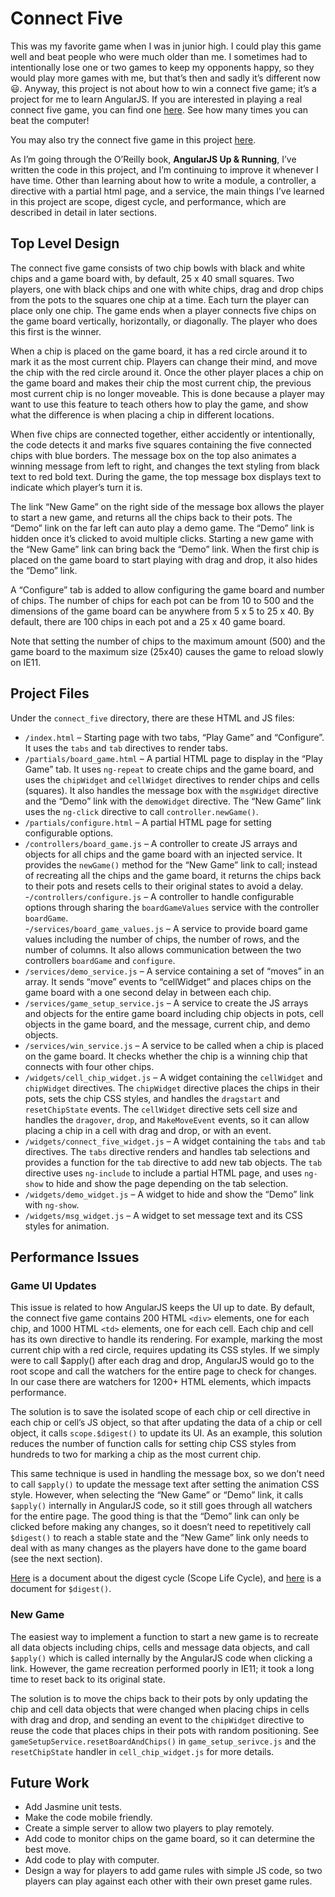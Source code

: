# Connect Five 

This was my favorite game when I was in junior high. I could play this game well and beat people who were much older than me. I sometimes had to intentionally lose one or two games to keep my opponents happy, so they would play more games with me, but that’s then and sadly it’s different now :smiley:. Anyway, this project is not about how to win a connect five game; it’s a project for me to learn AngularJS. If you are interested in playing a real connect five game, you can find one [here]( http://www.i-gamer.net/play/1494.html). See how many times you can beat the computer! 

You may also try the connect five game in this project [here]( http://gregjenkins.github.io/connect-five).

As I’m going through the O’Reilly book, **AngularJS Up & Running**, I’ve written the code in this project, and I’m continuing to improve it whenever I have time. Other than learning about how to write a module, a controller, a directive with a partial html page, and a service, the main things I’ve learned in this project are scope, digest cycle, and performance, which are described in detail in later sections. 

## Top Level Design  

The connect five game consists of two chip bowls with black and white chips and a game board with, by default, 25 x 40 small squares. Two players, one with black chips and one with white chips, drag and drop chips from the pots to the squares one chip at a time. Each turn the player can place only one chip. The game ends when a player connects five chips on the game board vertically, horizontally, or diagonally. The player who does this first is the winner.

When a chip is placed on the game board, it has a red circle around it to mark it as the most current chip. Players can change their mind, and move the chip with the red circle around it. Once the other player places a chip on the game board and makes their chip the most current chip, the previous most current chip is no longer moveable. This is done because a player may want to use this feature to teach others how to play the game, and show what the difference is when placing a chip in different locations. 

When five chips are connected together, either accidently or intentionally, the code detects it and marks five squares containing the five connected chips with blue borders. The message box on the top also animates a winning message from left to right, and changes the text styling from black text to red bold text. During the game, the top message box displays text to indicate which player’s turn it is. 

The link “New Game” on the right side of the message box allows the player to start a new game, and returns all the chips back to their pots. The “Demo” link on the far left can auto play a demo game. The “Demo” link is hidden once it’s clicked to avoid multiple clicks. Starting a new game with the “New Game” link can bring back the “Demo” link. When the first chip is placed on the game board to start playing with drag and drop, it also hides the “Demo” link. 

A “Configure” tab is added to allow configuring the game board and number of chips. The number of chips for each pot can be from 10 to 500 and the dimensions of the game board can be anywhere from 5 x 5 to 25 x 40. By default, there are 100 chips in each pot and a 25 x 40 game board. 

Note that setting the number of chips to the maximum amount (500) and the game board to the maximum size (25x40) causes the game to reload slowly on IE11.  

## Project Files

Under the `connect_five` directory, there are these HTML and JS files:

- `/index.html` – Starting page with two tabs, “Play Game” and “Configure”. It uses the `tabs` and `tab` directives to render tabs. 
- `/partials/board_game.html` – A partial HTML page to display in the “Play Game” tab. It uses `ng-repeat` to create chips and the game board, and uses the `chipWidget` and `cellWidget` directives to render chips and cells (squares). It also handles the message box with the `msgWidget` directive and the “Demo” link with the `demoWidget` directive. The “New Game” link uses the `ng-click` directive to call `controller.newGame()`. 
- `/partials/configure.html` – A partial HTML page for setting configurable options.  
- `/controllers/board_game.js` – A controller to create JS arrays and objects for all chips and the game board with an injected service. It provides the `newGame()` method for the “New Game” link to call; instead of recreating all the chips and the game board, it returns the chips back to their pots and resets cells to their original states to avoid a delay.
-`/controllers/configure.js` – A controller to handle configurable options through sharing the `boardGameValues` service with the controller `boardGame`.   
-`/services/board_game_values.js` – A service to provide board game values including the number of chips, the number of rows, and the number of columns. It also allows communication between the two controllers `boardGame` and `configure`.
- `/services/demo_service.js` – A service containing a set of “moves” in an array.  It sends “move” events to “cellWidget” and places chips on the game board with a one second delay in between each chip.     
- `/services/game_setup_service.js` – A service to create the JS arrays and objects for the entire game board including chip objects in pots, cell objects in the game board, and the message, current chip, and demo objects. 
- `/services/win_service.js` – A service to be called when a chip is placed on the game board. It checks whether the chip is a winning chip that connects with four other chips.
- `/widgets/cell_chip_widget.js` – A widget containing the `cellWidget` and `chipWidget` directives. The `chipWidget` directive places the chips in their pots, sets the chip CSS styles, and handles the `dragstart` and `resetChipState` events. The `cellWidget` directive sets cell size and handles the `dragover`, `drop`, and `MakeMoveEvent` events, so it can allow placing a chip in a cell with drag and drop, or with an event.   
- `/widgets/connect_five_widget.js` – A widget containing the `tabs` and `tab` directives. The `tabs` directive renders and handles tab selections and provides a function for the `tab` directive to add new tab objects. The `tab` directive uses `ng-include` to include a partial HTML page, and uses `ng-show` to hide and show the page depending on the tab selection.
- `/widgets/demo_widget.js` – A widget to hide and show the “Demo” link with `ng-show`. 
- `/widgets/msg_widget.js` – A widget to set message text and its CSS styles for animation.   

## Performance Issues 

### Game UI Updates   

This issue is related to how AngularJS keeps the UI up to date. By default, the connect five game contains 200 HTML `<div>` elements, one for each chip, and 1000 HTML `<td>` elements, one for each cell. Each chip and cell has its own directive to handle its rendering. For example, marking the most current chip with a red circle, requires updating its CSS styles. If we simply were to call $apply() after each drag and drop, AngularJS would go to the root scope and call the watchers for the entire page to check for changes. In our case there are watchers for 1200+ HTML elements, which impacts performance.

The solution is to save the isolated scope of each chip or cell directive in each chip or cell’s JS object, so that after updating the data of a chip or cell object, it calls `scope.$digest()` to update its UI. As an example, this solution reduces the number of function calls for setting chip CSS styles from hundreds to two for marking a chip as the most current chip.   

This same technique is used in handling the message box, so we don’t need to call `$apply()` to update the message text after setting the animation CSS style. However, when selecting the “New Game” or “Demo” link, it calls `$apply()` internally in AngularJS code, so it still goes through all watchers for the entire page. The good thing is that the “Demo” link can only be clicked before making any changes, so it doesn’t need to repetitively call `$digest()` to reach a stable state and the “New Game” link only needs to deal with as many changes as the players have done to the game board (see the next section). 

[Here](https://docs.angularjs.org/guide/scope) is a document about the digest cycle (Scope Life Cycle), and [here](https://docs.angularjs.org/api/ng/type/$rootScope.Scope#$digest) is a document for `$digest()`.

### New Game 

The easiest way to implement a function to start a new game is to recreate all data objects including chips, cells and message data objects, and call `$apply()` which is called internally by the AngularJS code when clicking a link. However, the game recreation performed poorly in IE11; it took a long time to reset back to its original state.

The solution is to move the chips back to their pots by only updating the chip and cell data objects that were changed when placing chips in cells with drag and drop, and sending an event to the `chipWidget` directive to reuse the code that places chips in their pots with random positioning. See `gameSetupService.resetBoardAndChips()` in `game_setup_serivce.js` and the `resetChipState` handler in `cell_chip_widget.js` for more details.     

## Future Work
- Add Jasmine unit tests. 
- Make the code mobile friendly.
- Create a simple server to allow two players to play remotely.
- Add code to monitor chips on the game board, so it can determine the best move. 
- Add code to play with computer. 
- Design a way for players to add game rules with simple JS code, so two players can play against each other with their own preset game rules.

